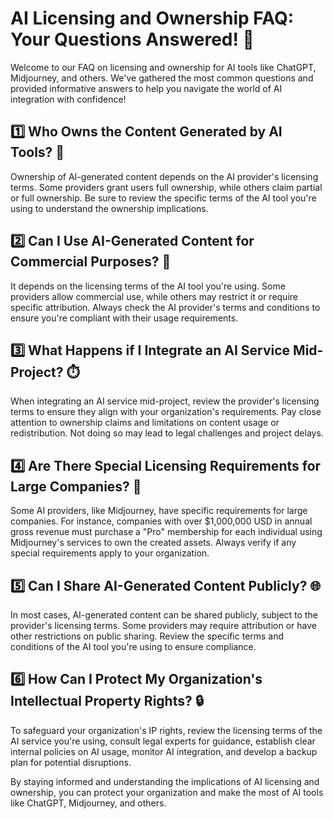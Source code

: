 # AI Licensing and Ownership FAQ: Your Questions Answered! 🚀

Welcome to our FAQ on licensing and ownership for AI tools like ChatGPT, Midjourney, and others. We've gathered the most common questions and provided informative answers to help you navigate the world of AI integration with confidence!

## 1️⃣ Who Owns the Content Generated by AI Tools? 🤔

Ownership of AI-generated content depends on the AI provider's licensing terms. Some providers grant users full ownership, while others claim partial or full ownership. Be sure to review the specific terms of the AI tool you're using to understand the ownership implications.

## 2️⃣ Can I Use AI-Generated Content for Commercial Purposes? 💼

It depends on the licensing terms of the AI tool you're using. Some providers allow commercial use, while others may restrict it or require specific attribution. Always check the AI provider's terms and conditions to ensure you're compliant with their usage requirements.

## 3️⃣ What Happens if I Integrate an AI Service Mid-Project? ⏱️

When integrating an AI service mid-project, review the provider's licensing terms to ensure they align with your organization's requirements. Pay close attention to ownership claims and limitations on content usage or redistribution. Not doing so may lead to legal challenges and project delays.

## 4️⃣ Are There Special Licensing Requirements for Large Companies? 🏢

Some AI providers, like Midjourney, have specific requirements for large companies. For instance, companies with over $1,000,000 USD in annual gross revenue must purchase a "Pro" membership for each individual using Midjourney's services to own the created assets. Always verify if any special requirements apply to your organization.

## 5️⃣ Can I Share AI-Generated Content Publicly? 🌐

In most cases, AI-generated content can be shared publicly, subject to the provider's licensing terms. Some providers may require attribution or have other restrictions on public sharing. Review the specific terms and conditions of the AI tool you're using to ensure compliance.

## 6️⃣ How Can I Protect My Organization's Intellectual Property Rights? 🔒

To safeguard your organization's IP rights, review the licensing terms of the AI service you're using, consult legal experts for guidance, establish clear internal policies on AI usage, monitor AI integration, and develop a backup plan for potential disruptions.

By staying informed and understanding the implications of AI licensing and ownership, you can protect your organization and make the most of AI tools like ChatGPT, Midjourney, and others.
